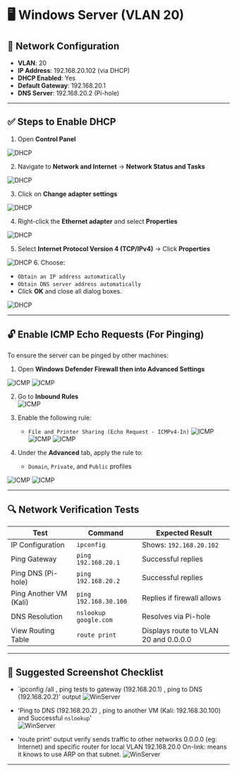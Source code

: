 # 🖥️ Windows Server (VLAN 20)

## 🔧 Network Configuration

- **VLAN**: 20  
- **IP Address**: 192.168.20.102 (via DHCP)  
- **DHCP Enabled**: Yes  
- **Default Gateway**: 192.168.20.1  
- **DNS Server**: 192.168.20.2 (Pi-hole)  

---

## ✅ Steps to Enable DHCP

1. Open **Control Panel**

![DHCP](./screenshots/1_ControlPanel.png)

2. Navigate to **Network and Internet** → **Network Status and Tasks**

![DHCP](./screenshots/2_Network_Internet.png)

3. Click on **Change adapter settings**

![DHCP](./screenshots/3_Adapter.png)

4. Right-click the **Ethernet adapter** and select **Properties**

![DHCP](./screenshots/4_Properties.png)

5. Select **Internet Protocol Version 4 (TCP/IPv4)** → Click **Properties**

![DHCP](./screenshots/5_IPv4.png)
6. Choose:
   - `Obtain an IP address automatically`
   - `Obtain DNS server address automatically`
   - Click **OK** and close all dialog boxes.

![DHCP](./screenshots/6_DHCP.png)

---

## 🔓 Enable ICMP Echo Requests (For Pinging)

To ensure the server can be pinged by other machines:

1. Open **Windows Defender Firewall then into Advanced Settings**

![ICMP](./screenshots/7_Firewall.png)
![ICMP](./screenshots/8_Firewall.png)

2. Go to **Inbound Rules**  
![ICMP](./screenshots/9_Rules.png)

3. Enable the following rule:
   - `File and Printer Sharing (Echo Request - ICMPv4-In)`
![ICMP](./screenshots/10_Rules.png)
![ICMP](./screenshots/11_Rules.png)
![ICMP](./screenshots/12_Rules.png)

4. Under the **Advanced** tab, apply the rule to:  
   - `Domain`, `Private`, and `Public` profiles

![ICMP](./screenshots/13_Profile.png)
![ICMP](./screenshots/14_Profile.png)

---

## 🔍 Network Verification Tests

| Test                      | Command                       | Expected Result                          |
|---------------------------|-------------------------------|-------------------------------------------|
| IP Configuration          | `ipconfig`                    | Shows: `192.168.20.102`                   |
| Ping Gateway              | `ping 192.168.20.1`           | Successful replies                        |
| Ping DNS (Pi-hole)        | `ping 192.168.20.2`           | Successful replies                        |
| Ping Another VM (Kali)    | `ping 192.168.30.100`         | Replies if firewall allows                |
| DNS Resolution            | `nslookup google.com`         | Resolves via Pi-hole                      |
| View Routing Table        | `route print`                 | Displays route to VLAN 20 and 0.0.0.0     |

---

## 📸 Suggested Screenshot Checklist

- `ipconfig /all , ping tests to gateway (192.168.20.1) , ping to DNS (192.168.20.2)' output
![WinServer](./screenshots/15_Ping.png)

- 'Ping to DNS (192.168.20.2) , ping to another VM (Kali: 192.168.30.100) and Successful `nslookup`'   
 ![WinServer](./screenshots/16_Ping.png)

- 'route print' output verify sends traffic to other networks 0.0.0.0 (eg: Internet) and specific router for local VLAN 192.168.20.0 On-link: means it knows to use ARP on that subnet.
 ![WinServer](./screenshots/17_Ping.png)

---

